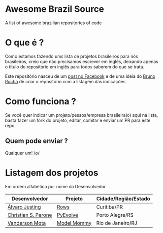# Awesome Brazil Source

A list of awesome brazilian repositories of code

# O que é ?

Como estamos fazendo ums lista de projetos brasileiros para nós brasileiros, creio que não precisamos escrever em inglês, deixando apenas o titulo do repositorio em inglês para todos saberem do que se trata.

Este repositório nasceu de um [post no Facebook](https://www.facebook.com/groups/python.brasil/permalink/1040125019425701/) e de uma ideia do [Bruno Rocha](http://github.com/rochabruno) de criar o repositório com a listagem das indicações.

# Como funciona ?

Se você quer indicar um projeto/pessoa/empresa brasileira(o) aqui na lista, basta fazer um fork do projeto, editar, comitar e enviar um PR para este repo. 

## Quem pode enviar ?

Qualquer um! \o/ 

# Listagem dos projetos

Em ordem alfabética por nome da Desenvolvedor.

Desenvolvedor | Projeto | Cidade/Região/Estado
------------- | ------- | ------
[Álvaro Justing](https://github.com/turicas) | [Rows](https://github.com/turicas/rows) | Curitiba/PR
[Christian S. Perone](https://github.com/perone) | [PyEvolve](https://github.com/perone/Pyevolve) | Porto Alegre/RS
[Vanderson Mota](https://github.com/vandersonmota) | [Model Mommy](https://github.com/vandersonmota/model_mommy) | Rio de Janeiro/RJ
